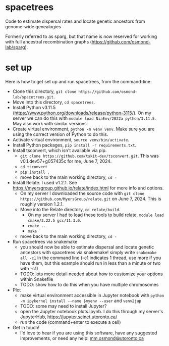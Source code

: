 # spacetrees
Code to estimate dispersal rates and locate genetic ancestors from genome-wide genealogies

Formerly referred to as sparg, but that name is now reserved for working with full ancestral recombination graphs (https://github.com/osmond-lab/sparg).

# set up

Here is how to get set up and run spacetrees, from the command-line:

- Clone this directory, `git clone https://github.com/osmond-lab/spacetrees.git`.
- Move into this directory, `cd spacetrees`.
- Install Python v3.11.5 (https://www.python.org/downloads/release/python-3115/). On my server we can do this with `module load NiaEnv/2022a python/3.11.5`. May also work with similar versions. 
- Create virtual environment, `python -m venv venv`. Make sure you are using the correct version of Python to do this.
- Activate virtual environment, `source venv/bin/activate`.
- Install Python packages, `pip install -r requirements.txt`.
- Install tsconvert, which isn't available via pip.
	- `git clone https://github.com/tskit-dev/tsconvert.git`. This was v0.1.dev57+g057435c for me, June 7, 2024.
	- `cd tsconvert`
	- `pip install .`
	- move back to the main working directory, `cd -`
- Install Relate. I used v1.2.1. See https://myersgroup.github.io/relate/index.html for more info and options.
	- On my server I downloaded the source code with `git clone https://github.com/MyersGroup/relate.git` on June 7, 2024. This is roughly version 1.2.1.
	- Move into the Relate directory, `cd relate/build`.
        - On my server I had to load these tools to build relate, `module load cmake/3.22.5 gcc/11.3.0`.
    	- `cmake ..`
    	- `make` 
	- move back to the main working directory, `cd -`
- Run spacetrees via snakemake
	- you should now be able to estimate dispersal and locate genetic ancestors with spacetrees via snakemake! simply write `snakemake all -c1` in the command line (-c1 indicates 1 thread, use more if you have them, but this example should run in less than a minute or two with -c1)
	- TODO: lots more detail needed about how to customize your options within Snakefile
	- TODO: show how to do this when you have multiple chromosomes
- Plot
	- make virtual environment accessible in Jupyter notebook with `python -m ipykernel install --name $myenv --user` and `venv2jup`
	- TODO: some may need to install Jupyter?
	- open the Jupyter notebook plots.ipynb. I do this through my server's JupyterHub, https://jupyter.scinet.utoronto.ca/
	- run the code (command+enter to execute a cell)
- Get in touch!
	- I'd love to hear if you are using this software, have any suggested improvements, or need any help: mm.osmond@utoronto.ca
